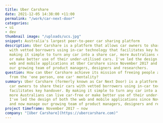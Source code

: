 ```yaml
---
title: Uber Carshare
date: 2021-12-05 14:38:00 +11:00
permalink: "/work/car-next-door"
categories:
- ui
- dev
thumbnail image: "/uploads/ucs.jpg"
snippet: Australia's largest peer-to-peer car sharing platform
description: Uber Carshare is a platform that allows car owners to share their cars
  with vetted borrowers using in-car technology that facilitates key handover. By
  making it simple to turn any car into a share car, more Australians can live car-free
  or make better use of their under-utilised cars. I've led the design of both the
  web and mobile applications at Uber Carshare since November 2017 and now manage
  our growing team of product managers, designers and researchers.
question: How can Uber Carshare achieve its mission of freeing people and the planet
  from the 'one person, one car' mentality?
summary: Uber Carshare (formerly known as Car Next Door) is a platform that allows
  car owners to share their cars with vetted borrowers using in-car technology that
  facilitates key handover. By making it simple to turn any car into a share car,
  more Australians can live car-free or make better use of their under-utilised cars.
  I've led the design of both the web and mobile applications since November 2017
  and now manage our growing team of product managers, designers and researchers.
project timeframe: November 2017 – now
company: "[Uber Carshare](https://ubercarshare.com)"
---
```


